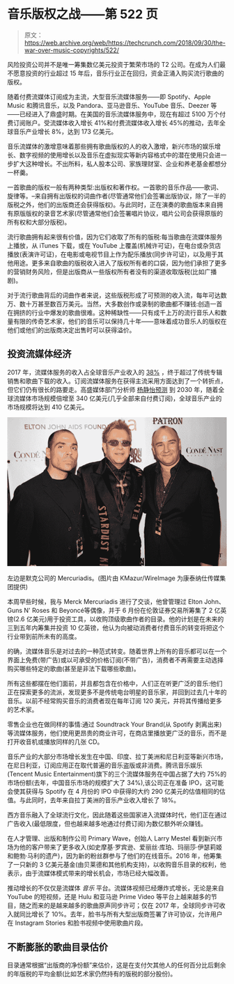 # 音乐版权之战——第 522 页

> 原文：<https://web.archive.org/web/https://techcrunch.com/2018/09/30/the-war-over-music-copyrights/522/>

风险投资公司并不是唯一筹集数亿美元投资于繁荣市场的 T2 公司。在成为人们最不愿意投资的行业超过 15 年后，音乐行业正在回归，资金正涌入购买流行歌曲的版权。

随着付费流媒体订阅成为主流，大型音乐流媒体服务——即 Spotify、Apple Music 和腾讯音乐，以及 Pandora、亚马逊音乐、YouTube 音乐、Deezer 等——已经进入了鼎盛时期。在美国的音乐流媒体服务中，现在有超过 5100 万个付费订阅账户。受流媒体收入增长 41%和付费流媒体收入增长 45%的推动，去年全球音乐产业增长 8%，达到 173 亿美元。

音乐流媒体的激增意味着那些拥有歌曲版权的人的收入激增，新兴市场的娱乐增长、数字视频的使用增长以及音乐在虚拟现实等新内容格式中的潜在使用只会进一步扩大这种增长。不出所料，私人股本公司、家族理财室、企业和养老基金都想分一杯羹。

一首歌曲的版权一般有两种类型:出版权和著作权。一首歌的音乐作品——歌词、旋律等。–来自拥有出版权的词曲作者(尽管通常他们会签署出版协议，除了一半的版税之外，他们的出版商还会获得版权)。与此同时，正在演奏的歌曲版本来自拥有原版版权的录音艺术家(尽管通常他们会签署唱片协议，唱片公司会获得原版的所有权和大部分版税)。

流行歌曲拥有起来很有价值，因为它们收取了所有的版税:每当歌曲在流媒体服务上播放，从 iTunes 下载，或在 YouTube 上覆盖(机械许可证)，在电台或杂货店播放(表演许可证)，在电影或电视节目上作为配乐播放(同步许可证)，以及用于其他用途。更多来自歌曲的版税收入进入了版权所有者的口袋，因为他们承担了更多的营销财务风险，但是出版商从一些版权所有者没有的渠道收取版税(比如广播剧)。

对于流行歌曲背后的词曲作者来说，这些版税形成了可预测的收入流，每年可达数万、数十万甚至数百万美元。当然，大多数创作或录制的歌曲都不赚钱:创造一首在拥挤的行业中爆发的歌曲很难。这种稀缺性——只有成千上万的流行音乐人和数量有限的传奇艺术家，他们的音乐可以保持几十年——意味着成功音乐人的版权在他们或他们的出版商决定出售时可以获得溢价。

## **投资流媒体经济**

2017 年，流媒体服务的收入占全球音乐产业收入的 [38%](https://web.archive.org/web/20191016032853/http://www.ifpi.org/downloads/GMR2018.pdf) ，终于超过了传统专辑销售和歌曲下载的收入。订阅流媒体服务在获得主流采用方面达到了一个转折点，但它们仍有很长的路要走。高盛媒体部门分析师 [杨静怡预测](https://web.archive.org/web/20191016032853/https://www.musicbusinessworldwide.com/goldman-sachs-universal-is-worth-23-5bn-and-streaming-revenues-will-jump-500-by-2030/) 到 2030 年，随着全球流媒体市场规模倍增至 340 亿美元(几乎全部来自付费订阅)，全球音乐产业的市场规模将达到 410 亿美元。

![](img/43011540c4937bd881cee0c55e31800e.png)

左边是默克公司的 Mercuriadis。(图片由 KMazur/WireImage 为康泰纳仕传媒集团提供)

本周早些时候，我与 Merck Mercuriadis 进行了交谈，他曾管理过 Elton John、Guns N' Roses 和 Beyoncé等偶像，并于 6 月份在伦敦证券交易所筹集了 2 亿英镑(2.6 亿美元)用于投资工具，以收购顶级歌曲作者的目录。他的计划是在未来的三到五年内筹集并投资 10 亿英镑，他认为向被动消费者付费音乐的转变将把这个行业带到前所未有的高度。

的确，流媒体音乐是对过去的一种范式转变。随着世界上所有的音乐都可以在一个界面上免费(带广告)或以可承受的价格订阅(不带广告)，消费者不再需要主动选择购买哪些特定的歌曲(甚至是非法下载哪些歌曲)。

所有这些都摆在他们面前，并且都包含在价格中，人们正在听更广泛的音乐:他们正在探索更多的流派，发现更多不是传统电台明星的音乐家，并回到过去几十年的音乐。以前不经常购买音乐的消费者现在每年订阅 120 美元，并将其传播给更多的艺术家。

零售企业也在做同样的事情:通过 Soundtrack Your Brand(从 Spotify 剥离出来)等流媒体服务，他们使用更昂贵的商业许可，在商店里播放更广泛的音乐，而不是打开收音机或播放同样的几张 CD。

音乐产业的大部分市场增长发生在中国、印度、拉丁美洲和尼日利亚等新兴市场，在尼日利亚，订阅应用正在取代普遍的音乐盗版或非消费。腾讯音乐娱乐(Tencent Music Entertainment)旗下的三个流媒体服务在中国占据了大约 75%的市场份额(去年，中国音乐市场的规模扩大了 34%[](https://web.archive.org/web/20191016032853/http://www.ifpi.org/downloads/GMR2018.pdf)),该公司正在准备 IPO，这可能会使其获得与 Spotify 在 4 月份的 IPO 中获得的大约 290 亿美元的估值相同的估值。与此同时，去年来自拉丁美洲的音乐产业收入增长了 18%。

西方音乐融入了全球流行文化，因此随着这些国家进入流媒体时代，他们正在通过广告收入(最低限度，但也越来越多地通过付费订阅)为数亿额外听众赚钱。

在人才管理、出版和制作公司 Primary Wave，创始人 Larry Mestel 看到新兴市场为他的客户带来了更多收入(如史摩基·罗宾逊、爱丽丝·库珀、玛丽莎·伊瑟莉姬和鲍勃·马利的遗产)，因为新的粉丝群参与了他们的在线音乐。2016 年，他筹集了一只新的 3 亿美元基金(由贝莱德和其他机构支持)，以收购音乐目录的权利，他表示，由于流媒体模式带来的增长机会，市场已经大幅改善。

推动增长的不仅仅是流媒体 *音乐* 平台。流媒体视频已经爆炸式增长，无论是来自 YouTube 的短视频，还是 Hulu 和亚马逊 Prime Video 等平台上越来越多的节目，随之而来的是越来越多的歌曲原声同步许可；仅在 2017 年，全球同步许可收入就同比增长了 10%。去年，脸书与所有大型出版商签署了许可协议，允许用户在 Instagram Stories 和脸书视频中使用歌曲片段。

## **不断膨胀的歌曲目录估价**

目录通常根据“出版商的净份额”来估价，这是在支付欠其他人的任何百分比后剩余的年版税的平均金额(比如艺术家仍然持有的版税的部分股份)。